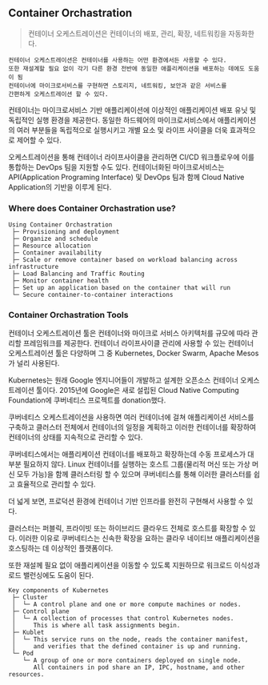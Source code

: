 ## Container Orchastration

> 컨테이너 오케스트레이션은 컨테이너의 배포, 관리, 확장, 네트워킹을 자동화한다.

```
컨테이너 오케스트레이션은 컨테이너를 사용하는 어떤 환경에서든 사용할 수 있다.
또한 재설계할 필요 없이 각기 다른 환경 전반에 동일한 애플리케이션을 배포하는 데에도 도움이 됨
컨테이너에 마이크로서비스를 구현하면 스토리지, 네트워킹, 보안과 같은 서비스를
간편하게 오케스트레이션 할 수 있다.
```

컨테이너는 마이크로서비스 기반 애플리케이션에 이상적인 애플리케이션 배포 유닛 및 독립적인 실행 환경을 제공한다.
동일한 하드웨어의 마이크로서비스에서 애플리케이션의 여러 부분들을 독립적으로 실행시키고 개별 요소 및 라이프 사이클을 더욱 효과적으로 제어할 수 있다.

오케스트레이션을 통해 컨테이너 라이프사이클을 관리하면 CI/CD 워크플로우에 이를 통합하는 DevOps 팀을 지원할 수도 있다.
컨테이너화된 마이크로서비스는 API(Application Programing Interface) 및 DevOps 팀과 함께 Cloud Native Application의 기반을 이루게 된다.

### Where does Container Orchastration use?

```
Using Container Orchastration
 ├─ Provisioning and deployment
 ├─ Organize and schedule
 ├─ Resource allocation
 ├─ Container availability
 ├─ Scale or remove container based on workload balancing across infrastructure
 ├─ Load Balancing and Traffic Routing
 ├─ Monitor container health
 ├─ Set up an application based on the container that will run
 └─ Secure container-to-container interactions
```

### Container Orchastration Tools
컨테이너 오케스트레이션 툴은 컨테이너와 마이크로 서비스 아키텍처를 규모에 따라 관리할 프레임워크를 제공한다. 컨테이너 라이프사이클 관리에 사용할 수 있는 컨테이너 오케스트레이션 툴은 다양하며 그 중 Kubernetes, Docker Swarm, Apache Mesos가 널리 사용된다.

Kubernetes는 원래 Google 엔지니어들이 개발하고 설계한 오픈소스 컨테이너 오케스트레이션 툴이다.
2015년에 Google은 새로 설립된 Cloud Native Computing Foundation에 쿠버네티스 프로젝트를 donation했다.

쿠버네티스 오케스트레이션을 사용하면 여러 컨테이너에 걸쳐 애플리케이션 서비스를 구축하고 클러스터 전체에서 컨테이너의 일정을 계획하고 이러한 컨테이너를 확장하여 컨테이너의 상태를 지속적으로 관리할 수 있다.

쿠버네티스에서는 애플리케이션 컨테이너를 배포하고 확장하는데 수동 프로세스가 대부분 필요하지 않다.
Linux 컨테이너를 실행하는 호스트 그룹(물리적 머신 또는 가상 머신 모두 가능)을 함께 클러스터링 할 수 있으며 쿠버네티스를 통해 이러한 클러스터를 쉽고 효율적으로 관리할 수 있다.

더 넓게 보면, 프로덕션 환경에 컨테이너 기반 인프라를 완전히 구현해서 사용할 수 있다.

클러스터는 퍼블릭, 프라이빗 또는 하이브리드 클라우드 전체로 호스트를 확장할 수 있다.
이러한 이유로 쿠버네티스는 신속한 확장을 요하는 클라우 네이티브 애플리케이션을 호스팅하는 데 이상적인 플랫폼이다.

또한 재설께 필요 없이 애플리케이션을 이동할 수 있도록 지원하므로 워크로드 이식성과 로드 밸런싱에도 도움이 된다.

```
Key components of Kubernetes
 ├─ Cluster
 │  └─ A control plane and one or more compute machines or nodes.
 ├─ Control plane
 │  └─ A collection of processes that control Kubernetes nodes.
 │     This is where all task assignments begin.
 ├─ Kublet
 │  └─ This service runs on the node, reads the container manifest,
 │     and verifies that the defined container is up and running.
 └─ Pod
    └─ A group of one or more containers deployed on single node.
       All containers in pod share an IP, IPC, hostname, and other resources.
```


